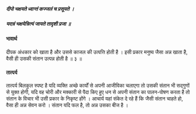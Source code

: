##### दीपो भक्षयते ध्वान्तं कज्जलं च प्रसूयते ।
##### यदन्नं भक्षयेन्नित्यं जायते तादृशी प्रजा ॥

#### भावार्थ

दीपक अंधकार को खाता है और उससे काजल की उत्पत्ति होती है । इसी प्रकार मनुष्य जैसा अन्न खाता है, वैसी ही उसकी संतान उत्पन्न होती है ॥ ३ ॥

#### तात्पर्य

तात्पर्य बिलकुल स्पष्ट है यदि व्यक्ति अच्छे कार्यों से अपनी आजीविका चलाएगा तो उसकी संतान भी सद्गुणों से युक्त होगी, यदि वह चोरी और मक्कारी से पैदा किए हुए धन से अपनी संतान का पालन-पोषण करता है तो संतान के विचार भी उसी प्रकार के निकृष्ट होंगे । आचार्य यहां संकेत दे रहे हैं कि जैसी संतान चाहते हो, वैसा ही अन्न सेवन करो । संतान यदि फल है, तो अन्न उसका बीज है ।